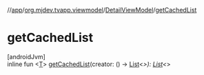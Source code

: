 //[app](../../../index.md)/[org.mjdev.tvapp.viewmodel](../index.md)/[DetailViewModel](index.md)/[getCachedList](get-cached-list.md)

# getCachedList

[androidJvm]\
inline fun &lt;[T](get-cached-list.md)&gt; [getCachedList](get-cached-list.md)(creator: () -&gt; [List](https://kotlinlang.org/api/latest/jvm/stdlib/kotlin.collections/-list/index.html)&lt;*&gt;): [List](https://kotlinlang.org/api/latest/jvm/stdlib/kotlin.collections/-list/index.html)&lt;*&gt;
